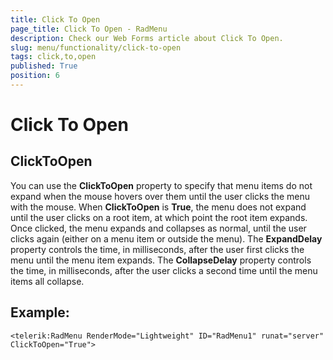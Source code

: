 ```yaml
---
title: Click To Open
page_title: Click To Open - RadMenu
description: Check our Web Forms article about Click To Open.
slug: menu/functionality/click-to-open
tags: click,to,open
published: True
position: 6
---
```


# Click To Open

## ClickToOpen

You can use the **ClickToOpen** property to specify that menu items do not expand when the mouse hovers over them until the user clicks the menu with the mouse. When **ClickToOpen** is **True**, the menu does not expand until the user clicks on a root item, at which point the root item expands. Once clicked, the menu expands and collapses as normal, until the user clicks again (either on a menu item or outside the menu). The **ExpandDelay** property controls the time, in milliseconds, after the user first clicks the menu until the menu item expands. The **CollapseDelay** property controls the time, in milliseconds, after the user clicks a second time until the menu items all collapse.

## Example:

````ASP.NET
<telerik:RadMenu RenderMode="Lightweight" ID="RadMenu1" runat="server" ClickToOpen="True">
````


